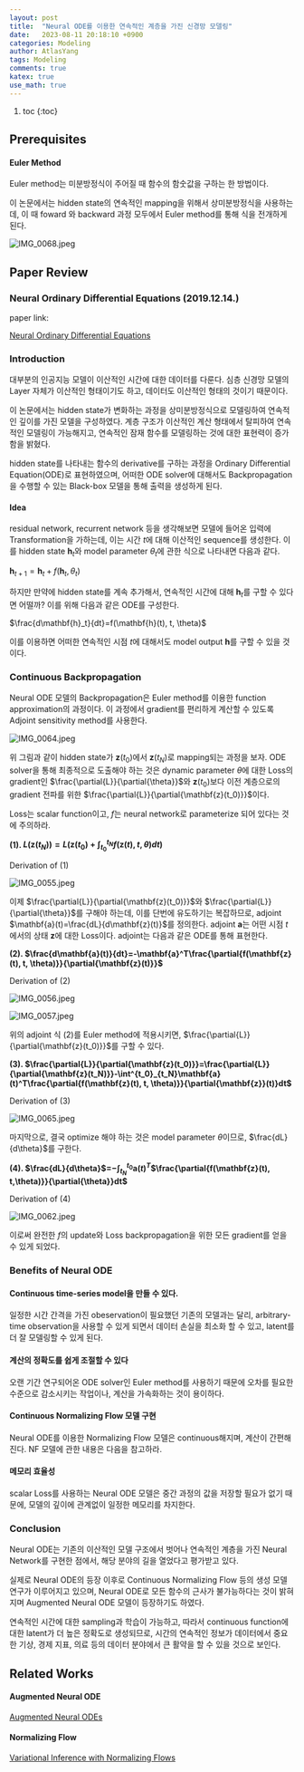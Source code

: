 ```yaml
---
layout: post
title:  "Neural ODE를 이용한 연속적인 계층을 가진 신경망 모델링"
date:   2023-08-11 20:18:10 +0900
categories: Modeling
author: AtlasYang
tags: Modeling
comments: true
katex: true
use_math: true
---
```


1. toc
{:toc}


## Prerequisites

#### Euler Method

Euler method는 미분방정식이 주어질 때 함수의 함숫값을 구하는 한 방법이다.

이 논문에서는 hidden state의 연속적인 mapping을 위해서 상미분방정식을 사용하는데, 이 때 foward 와 backward 과정 모두에서 Euler method를 통해 식을 전개하게 된다.

![IMG_0068.jpeg](https://agency301.github.io/assets/img/NeuralODE/IMG_0068.jpeg)

## Paper Review

### Neural Ordinary Differential Equations (2019.12.14.)

paper link: 

[Neural Ordinary Differential Equations](https://arxiv.org/abs/1806.07366)

### Introduction

대부분의 인공지능 모델이 이산적인 시간에 대한 데이터를 다룬다. 심층 신경망 모델의 Layer 자체가 이산적인 형태이기도 하고, 데이터도 이산적인 형태의 것이기 때문이다.

이 논문에서는 hidden state가 변화하는 과정을 상미분방정식으로 모델링하여 연속적인 깊이를 가진 모델을 구성하였다. 계층 구조가 이산적인 계산 형태에서 탈피하여 연속적인 모델링이 가능해지고, 연속적인 잠재 함수를 모델링하는 것에 대한 표현력이 증가함을 밝혔다.

hidden state를 나타내는 함수의 derivative를 구하는 과정을 Ordinary Differential Equation(ODE)로 표현하였으며, 어떠한 ODE solver에 대해서도 Backpropagation을 수행할 수 있는 Black-box 모델을 통해 출력을 생성하게 된다.

#### Idea

residual network, recurrent network 등을 생각해보면 모델에 들어온 입력에 Transformation을 가하는데, 이는 시간 $t$에 대해 이산적인 sequence를 생성한다. 이를 hidden state $\mathbf{h}_t$와 model parameter $\theta_t$에 관한 식으로 나타내면 다음과 같다.

$\mathbf{h}_{t+1}=\mathbf{h}_t+f(\mathbf{h}_t, \theta_t)$

하지만 만약에 hidden state를 계속 추가해서, 연속적인 시간에 대해 $\mathbf{h}_t$를 구할 수 있다면 어떨까? 이를 위해 다음과 같은 ODE를 구성한다.

$\frac{d\mathbf{h}_t}{dt}=f(\mathbf{h}(t), t, \theta)$

이를 이용하면 어떠한 연속적인 시점 $t$에 대해서도 model output $\mathbf{h}$를 구할 수 있을 것이다.

### Continuous Backpropagation

Neural ODE 모델의 Backpropagation은 Euler method를 이용한 function approximation의 과정이다. 이 과정에서 gradient를 편리하게 계산할 수 있도록 Adjoint sensitivity method를 사용한다.

![IMG_0064.jpeg](https://agency301.github.io/assets/img/NeuralODE/IMG_0064.jpeg)

위 그림과 같이 hidden state가 $\mathbf{z}(t_0)$에서 $\mathbf{z}(t_N)$로 mapping되는 과정을 보자. ODE solver을 통해 최종적으로 도출해야 하는 것은 dynamic parameter $\theta$에 대한 Loss의 gradient인 $\frac{\partial{L}}{\partial{\theta}}$와 $\mathbf{z}(t_0)$보다 이전 계층으로의 gradient 전파를 위한 $\frac{\partial{L}}{\partial{\mathbf{z}(t_0)}}$이다.

Loss는 scalar function이고, $f$는 neural network로 parameterize 되어 있다는 것에 주의하라.

**(1). $L(\mathbf{z}(t_N))=L(\mathbf{z}(t_0)+\int_{t_0}^{t_N}f(\mathbf{z}(t),t,\theta)dt)$**

Derivation of (1)

![IMG_0055.jpeg](https://agency301.github.io/assets/img/NeuralODE/IMG_0055.jpeg)

이제 $\frac{\partial{L}}{\partial{\mathbf{z}(t_0)}}$와 $\frac{\partial{L}}{\partial{\theta}}$를 구해야 하는데, 이를 단번에 유도하기는 복잡하므로, adjoint $\mathbf{a}(t)=\frac{dL}{d\mathbf{z}(t)}$를 정의한다. adjoint $\mathbf{a}$는 어떤 시점 $t$에서의 상태 $\mathbf{z}$에 대한 Loss이다. adjoint는 다음과 같은 ODE를 통해 표현한다.

**(2). $\frac{d\mathbf{a}(t)}{dt}=-\mathbf{a}^T\frac{\partial{f(\mathbf{z}(t), t, \theta)}}{\partial{\mathbf{z}(t)}}$**

Derivation of (2)

![IMG_0056.jpeg](https://agency301.github.io/assets/img/NeuralODE/IMG_0056.jpeg)

![IMG_0057.jpeg](https://agency301.github.io/assets/img/NeuralODE/IMG_0057.jpeg)

위의 adjoint 식 (2)를 Euler method에 적용시키면, $\frac{\partial{L}}{\partial{\mathbf{z}(t_0)}}$를 구할 수 있다.

**(3). $\frac{\partial{L}}{\partial{\mathbf{z}(t_0)}}=\frac{\partial{L}}{\partial{\mathbf{z}(t_N)}}-\int^{t_0}_{t_N}\mathbf{a}(t)^T\frac{\partial{f(\mathbf{z}(t), t, \theta)}}{\partial{\mathbf{z}}(t)}dt$**

Derivation of (3)

![IMG_0065.jpeg](https://agency301.github.io/assets/img/NeuralODE/IMG_0065.jpeg)

마지막으로, 결국 optimize 해야 하는 것은 model parameter $\theta$이므로, $\frac{dL}{d\theta}$를 구한다.

**(4). $\frac{dL}{d\theta}$=$-\int_{t_N}^{t_0}$$\mathbf{a}(t)^T$$\frac{\partial{f(\mathbf{z}(t), t,\theta)}}{\partial{\theta}}dt$**

Derivation of (4)

![IMG_0062.jpeg](https://agency301.github.io/assets/img/NeuralODE/IMG_0062.jpeg)

이로써 완전한 $f$의 update와 Loss backpropagation을 위한 모든 gradient를 얻을 수 있게 되었다.

### Benefits of Neural ODE

#### Continuous time-series model을 만들 수 있다.

일정한 시간 간격을 가진 obeservation이 필요했던 기존의 모델과는 달리, arbitrary-time observation을 사용할 수 있게 되면서 데이터 손실을 최소화 할 수 있고, latent를 더 잘 모델링할 수 있게 된다.

#### 계산의 정확도를 쉽게 조절할 수 있다

오랜 기간 연구되어온 ODE solver인 Euler method를 사용하기 때문에 오차를 필요한 수준으로 감소시키는 작업이나, 계산을 가속화하는 것이 용이하다.

#### Continuous Normalizing Flow 모델 구현

Neural ODE를 이용한 Normalizing Flow 모델은 continuous해지며, 계산이 간편해진다. NF 모델에 관한 내용은 다음을 참고하라.

#### 메모리 효율성

scalar Loss를 사용하는 Neural ODE 모델은 중간 과정의 값을 저장할 필요가 없기 때문에, 모델의 깊이에 관계없이 일정한 메모리를 차지한다.

### Conclusion

Neural ODE는 기존의 이산적인 모델 구조에서 벗어나 연속적인 계층을 가진 Neural Network를 구현한 점에서, 해당 분야의 길을 열었다고 평가받고 있다. 

실제로 Neural ODE의 등장 이후로 Continuous Normalizing Flow 등의 생성 모델 연구가 이루어지고 있으며, Neural ODE로 모든 함수의 근사가 불가능하다는 것이 밝혀지며 Augmented Neural ODE 모델이 등장하기도 하였다.

연속적인 시간에 대한 sampling과 학습이 가능하고, 따라서 continuous function에 대한 latent가 더 높은 정확도로 생성되므로, 시간의 연속적인 정보가 데이터에서 중요한 기상, 경제 지표, 의료 등의 데이터 분야에서 큰 활약을 할 수 있을 것으로 보인다.

## Related Works

#### Augmented Neural ODE

[Augmented Neural ODEs](https://arxiv.org/abs/1904.01681)

#### Normalizing Flow

[Variational Inference with Normalizing Flows](https://arxiv.org/abs/1505.05770)